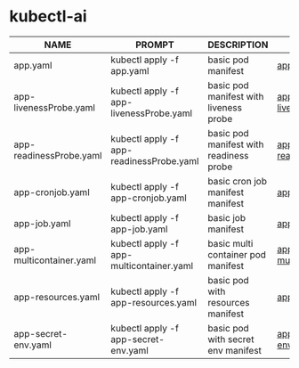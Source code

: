 # kubectl-ai

NAME | PROMPT | DESCRIPTION | EXAMPLE |
| --- | -------- | ----------- | --------|
app.yaml | kubectl apply -f app.yaml | basic pod manifest |  [app.yaml](https://github.com/Andy-Well/kubectl-ai/blob/40d6200a33d9162388758cf83ae43575a64135f5/yaml/app.yaml) |
app-livenessProbe.yaml | kubectl apply -f app-livenessProbe.yaml | basic pod manifest with liveness probe|  [app-livenessProbe.yaml](https://github.com/Andy-Well/kubectl-ai/blob/71ca5d01310aa2beb2af6df8149fc7894b84ae91/yaml/app-livenessProbe.yaml) |
app-readinessProbe.yaml | kubectl apply -f app-readinessProbe.yaml | basic pod manifest with readiness  probe|  [app-readinessProbe.yaml](https://github.com/Andy-Well/kubectl-ai/blob/4b81a0408721cae8b8a0352ac2aefd2935a5120a/yaml/app-readinessProbe.yaml) |
app-cronjob.yaml | kubectl apply -f app-cronjob.yaml | basic cron job manifest manifest |  [app-cronjob.yaml](https://github.com/Andy-Well/kubectl-ai/blob/38900c5339c642f75043147d7936fc885aba7d39/yaml/app-cronjob.yaml) |
app-job.yaml | kubectl apply -f app-job.yaml | basic job manifest |  [app-job.yaml](https://github.com/Andy-Well/kubectl-ai/blob/177624dc16938e1b5505b0f4396e85a3515ac262/yaml/app-job.yaml) |
app-multicontainer.yaml | kubectl apply -f app-multicontainer.yaml | basic multi container pod manifest |  [app-multicontainer.yaml](https://github.com/Andy-Well/kubectl-ai/blob/45fc61e55150daa4a1c88307887bb6ad10ed42f1/yaml/app-multicontainer.yaml) |
app-resources.yaml | kubectl apply -f app-resources.yaml| basic pod with resources manifest |  [app-resources.yaml](https://github.com/Andy-Well/kubectl-ai/blob/45fc61e55150daa4a1c88307887bb6ad10ed42f1/yaml/app-resources.yaml) |
app-secret-env.yaml | kubectl apply -f app-secret-env.yaml | basic pod with secret env manifest |  [app-secret-env.yaml](https://github.com/Andy-Well/kubectl-ai/blob/0283230f6a1c02f61d771a1c48bd5f82dae33eae/yaml/app-secret-env.yaml) |
